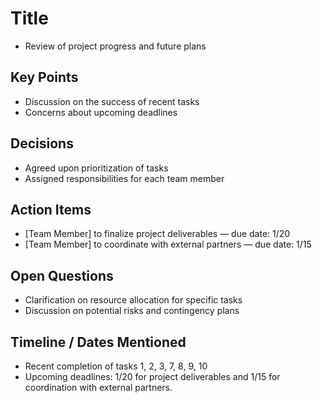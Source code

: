 # Title

* Review of project progress and future plans

## Key Points

* Discussion on the success of recent tasks
* Concerns about upcoming deadlines

## Decisions

* Agreed upon prioritization of tasks
* Assigned responsibilities for each team member

## Action Items

* [Team Member] to finalize project deliverables — due date: 1/20
* [Team Member] to coordinate with external partners — due date: 1/15

## Open Questions

* Clarification on resource allocation for specific tasks
* Discussion on potential risks and contingency plans

## Timeline / Dates Mentioned

* Recent completion of tasks 1, 2, 3, 7, 8, 9, 10
* Upcoming deadlines: 1/20 for project deliverables and 1/15 for coordination with external partners.